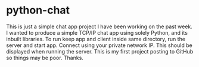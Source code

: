# python-chat

This is just a simple chat app project I have been working on the past week.
I wanted to produce a simple TCP/IP chat app using solely Python, and its
inbuilt libraries. To run keep app and client inside same directory, run the server and start app.
Connect using your private network IP. This should be displayed when running the server.
This is my first project posting to GitHub so things may be poor. Thanks.
